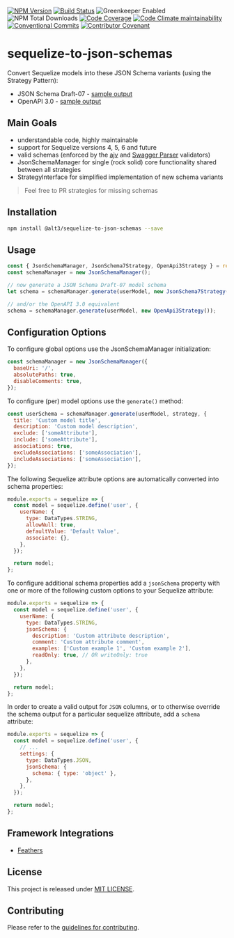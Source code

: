 [![NPM Version](https://img.shields.io/npm/v/@alt3/sequelize-to-json-schemas?style=flat-square)](https://www.npmjs.com/package/@alt3/sequelize-to-json-schemas)
[![Build Status](https://img.shields.io/travis/alt3/sequelize-to-json-schemas/master.svg?style=flat-square)](https://travis-ci.org/alt3/sequelize-to-json-schemas)
![Greenkeeper Enabled](https://badges.greenkeeper.io/alt3/sequelize-to-json-schemas.svg?style=flat-square)
![NPM Total Downloads](https://img.shields.io/npm/dt/@alt3/sequelize-to-json-schemas.svg?style=flat-square)
[![Code Coverage](https://img.shields.io/codecov/c/github/alt3/sequelize-to-json-schemas.svg?style=flat-square)](https://codecov.io/gh/alt3/sequelize-to-json-schemas)
[![Code Climate maintainability](https://img.shields.io/codeclimate/maintainability/alt3/sequelize-to-json-schemas?style=flat-square)](https://codeclimate.com/github/alt3/sequelize-to-json-schemas)
[![Conventional Commits](https://img.shields.io/badge/Conventional%20Commits-1.0.0-yellow.svg)](https://conventionalcommits.org)
[![Contributor Covenant](https://img.shields.io/badge/Contributor%20Covenant-v2.0%20adopted-ff69b4.svg?style=flat-square)](https://www.contributor-covenant.org/version/2/0/code_of_conduct)

# sequelize-to-json-schemas

Convert Sequelize models into these JSON Schema variants (using the Strategy Pattern):

- JSON Schema Draft-07 - [sample output](examples/json-schema-v7.md)
- OpenAPI 3.0 - [sample output](examples/openapi-v3.md)

## Main Goals

- understandable code, highly maintainable
- support for Sequelize versions 4, 5, 6 and future
- valid schemas (enforced by the [ajv](https://github.com/epoberezkin/ajv) and [Swagger Parser](https://github.com/APIDevTools/swagger-parser) validators)
- JsonSchemaManager for single (rock solid) core functionality shared between all strategies
- StrategyInterface for simplified implementation of new schema variants

> Feel free to PR strategies for missing schemas

## Installation

```bash
npm install @alt3/sequelize-to-json-schemas --save
```

## Usage

<!-- prettier-ignore-start -->
```javascript
const { JsonSchemaManager, JsonSchema7Strategy, OpenApi3Strategy } = require('@alt3/sequelize-to-json-schemas');
const schemaManager = new JsonSchemaManager();

// now generate a JSON Schema Draft-07 model schema
let schema = schemaManager.generate(userModel, new JsonSchema7Strategy());

// and/or the OpenAPI 3.0 equivalent
schema = schemaManager.generate(userModel, new OpenApi3Strategy());
```
<!-- prettier-ignore-end -->

## Configuration Options

To configure global options use the JsonSchemaManager initialization:

```javascript
const schemaManager = new JsonSchemaManager({
  baseUri: '/',
  absolutePaths: true,
  disableComments: true,
});
```

To configure (per) model options use the `generate()` method:

```javascript
const userSchema = schemaManager.generate(userModel, strategy, {
  title: 'Custom model title',
  description: 'Custom model description',
  exclude: ['someAttribute'],
  include: ['someAttribute'],
  associations: true,
  excludeAssociations: ['someAssociation'],
  includeAssociations: ['someAssociation'],
});
```

The following Sequelize attribute options are automatically converted into
schema properties:

```javascript
module.exports = sequelize => {
  const model = sequelize.define('user', {
    userName: {
      type: DataTypes.STRING,
      allowNull: true,
      defaultValue: 'Default Value',
      associate: {},
    },
  });

  return model;
};
```

To configure additional schema properties add a `jsonSchema` property with
one or more of the following custom options to your Sequelize attribute:

```javascript
module.exports = sequelize => {
  const model = sequelize.define('user', {
    userName: {
      type: DataTypes.STRING,
      jsonSchema: {
        description: 'Custom attribute description',
        comment: 'Custom attribute comment',
        examples: ['Custom example 1', 'Custom example 2'],
        readOnly: true, // OR writeOnly: true
      },
    },
  });

  return model;
};
```

In order to create a valid output for `JSON` columns, or to otherwise override
the schema output for a particular sequelize attribute, add a `schema` attribute:

```javascript
module.exports = sequelize => {
  const model = sequelize.define('user', {
    // ...
    settings: {
      type: DataTypes.JSON,
      jsonSchema: {
        schema: { type: 'object' },
      },
    },
  });

  return model;
};
```

## Framework Integrations

- [Feathers](https://github.com/alt3/sequelize-to-json-schemas/issues/17)

## License

This project is released under [MIT LICENSE](LICENSE.txt).

## Contributing

Please refer to the [guidelines for contributing](./CONTRIBUTING.md).
